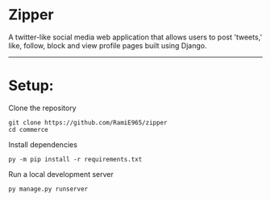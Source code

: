 # Zipper
A twitter-like social media web application that allows users to post 'tweets,' like, follow, block and view profile pages built using Django. 

---

# Setup: 
Clone the repository 
```
git clone https://github.com/RamiE965/zipper
cd commerce
```

Install dependencies 
```
py -m pip install -r requirements.txt
```

Run a local development server
```
py manage.py runserver
```
